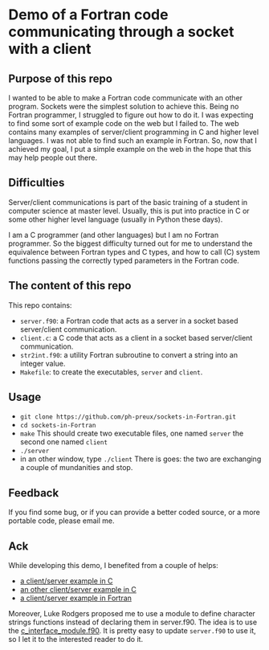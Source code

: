 Demo of a Fortran code communicating through a socket with a client
===================================================================

Purpose of this repo
--------------------

I wanted to be able to make a Fortran code communicate with an other program. Sockets were the simplest solution to achieve this. Being no Fortran programmer, I struggled to figure out how to do it. I was expecting to find some sort of example code on the web but I failed to. The web contains many examples of server/client programming in C and higher level languages. I was not able to find such an example in Fortran. So, now that I achieved my goal, I put a simple example on the web in the hope that this may help people out there.

Difficulties
-------------

Server/client communications is part of the basic training of a student in computer science at master level. Usually, this is put into practice in C or some other higher level language (usually in Python these days). 

I am a C programmer (and other languages) but I am no Fortran programmer. So the biggest difficulty turned out for me to understand the equivalence between Fortran types and C types, and how to call (C) system functions passing the correctly typed parameters in the Fortran code.

The content of this repo
------------------------

This repo contains:
* ``server.f90``: a Fortran code that acts as a server in a socket based server/client communication.
* ``client.c``: a C code that acts as a client in a socket based server/client communication.
* ``str2int.f90``: a utility Fortran subroutine to convert a string into an integer value.
* ``Makefile``: to create the executables, ``server`` and ``client``.

Usage
-----

* ``git clone https://github.com/ph-preux/sockets-in-Fortran.git``
* ``cd sockets-in-Fortran``
* ``make``
  This should create two executable files, one named ``server`` the second one named ``client``
* ``./server``
* in an other window, type ``./client``
  There is goes: the two are exchanging a couple of mundanities and stop.

Feedback
--------

If you find some bug, or if you can provide a better coded source, or a more portable code, please email me.

Ack
---

While developing this demo, I benefited from a couple of helps:
* [a client/server example in C](https://www.thegeekstuff.com/2011/12/c-socket-programming/)
* [an other client/server example in C](https://www.geeksforgeeks.org/socket-programming-cc/)
* [a client/server example in Fortran](https://github.com/lukeasrodgers/fortran-server)

Moreover, Luke Rodgers proposed me to use a module to define character strings functions instead of declaring them in server.f90. The idea is to use the [c_interface_module.f90](http://fortranwiki.org/fortran/show/c_interface_module). It is pretty easy to update ``server.f90`` to use it, so I let it to the interested reader to do it.
